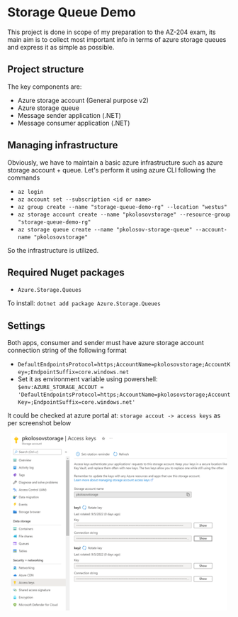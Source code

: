 # Storage Queue Demo

This project is done in scope of my preparation to the AZ-204 exam, its main aim is to collect most
important info in terms of azure storage queues and express it as simple as possible.

## Project structure

The key components are:

- Azure storage account (General purpose v2)
- Azure storage queue
- Message sender application (.NET)
- Message consumer application (.NET)

## Managing infrastructure

Obviously, we have to maintain a basic azure infrastructure such as azure storage account + queue.
Let's perform it using azure CLI following the commands

- `az login`
- `az account set --subscription <id or name>`
- `az group create --name "storage-queue-demo-rg" --location "westus"`
- `az storage account create --name "pkolosovstorage" --resource-group "storage-queue-demo-rg"`
- `az storage queue create --name "pkolosov-storage-queue" --account-name "pkolosovstorage"`

So the infrastructure is utilized.

## Required Nuget packages

- `Azure.Storage.Queues`

To install: `dotnet add package Azure.Storage.Queues`

## Settings

Both apps, consumer and sender must have azure storage account connection string of the following format

- `DefaultEndpointsProtocol=https;AccountName=pkolosovstorage;AccountKey=;EndpointSuffix=core.windows.net`
- Set it as environment variable using powershell: `$env:AZURE_STORAGE_ACCOUT = 'DefaultEndpointsProtocol=https;AccountName=pkolosovstorage;AccountKey=;EndpointSuffix=core.windows.net'`

It could be checked at azure portal at: `storage accout -> access keys` as per screenshot below

<p align="center">
  <img src="img/StorageAccountConnectionString.PNG" height="400"  alt="Mango Messenger Logo"/>
</p>
